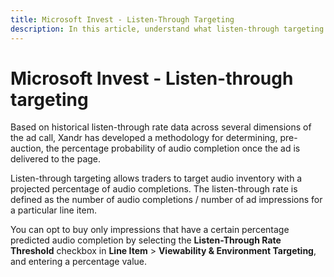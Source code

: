 ```yaml
---
title: Microsoft Invest - Listen-Through Targeting
description: In this article, understand what listen-through targeting is, how it is predicted, and the advantages of listen-through targeting.
---
```


# Microsoft Invest - Listen-through targeting

Based on historical listen-through rate data across several dimensions of the ad call, Xandr has developed a methodology for determining, pre-auction, the percentage probability of audio completion once the ad is delivered to the page.

Listen-through targeting allows traders to target audio inventory with a projected percentage of audio completions. The listen-through rate is defined as the number of audio completions / number of ad impressions for a particular line item.

You can opt to buy only impressions that have a certain percentage predicted audio completion by selecting the **Listen-Through Rate Threshold** checkbox in **Line Item** > **Viewability & Environment Targeting**, and entering a percentage value.
